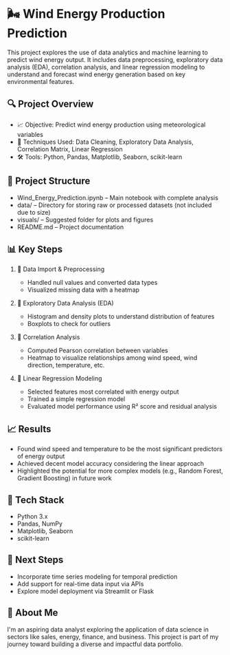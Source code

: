 # 🌬️ Wind Energy Production Prediction  

This project explores the use of data analytics and machine learning to predict wind energy output. It includes data preprocessing, exploratory data analysis (EDA), correlation analysis, and linear regression modeling to understand and forecast wind energy generation based on key environmental features.

## 🔍 Project Overview

- 📈 Objective: Predict wind energy production using meteorological variables  
- 🧪 Techniques Used: Data Cleaning, Exploratory Data Analysis, Correlation Matrix, Linear Regression  
- 🛠️ Tools: Python, Pandas, Matplotlib, Seaborn, scikit-learn  

## 📂 Project Structure

- Wind_Energy_Prediction.ipynb – Main notebook with complete analysis
- data/ – Directory for storing raw or processed datasets (not included due to size)
- visuals/ – Suggested folder for plots and figures
- README.md – Project documentation

## 📊 Key Steps

1. 📁 Data Import & Preprocessing  
   - Handled null values and converted data types  
   - Visualized missing data with a heatmap  

2. 🔬 Exploratory Data Analysis (EDA)  
   - Histogram and density plots to understand distribution of features  
   - Boxplots to check for outliers  

3. 📌 Correlation Analysis  
   - Computed Pearson correlation between variables  
   - Heatmap to visualize relationships among wind speed, wind direction, temperature, etc.  

4. 🧠 Linear Regression Modeling  
   - Selected features most correlated with energy output  
   - Trained a simple regression model  
   - Evaluated model performance using R² score and residual analysis  

## 📈 Results

- Found wind speed and temperature to be the most significant predictors of energy output  
- Achieved decent model accuracy considering the linear approach  
- Highlighted the potential for more complex models (e.g., Random Forest, Gradient Boosting) in future work

## 🧰 Tech Stack

- Python 3.x  
- Pandas, NumPy  
- Matplotlib, Seaborn  
- scikit-learn  

## 🚀 Next Steps

- Incorporate time series modeling for temporal prediction  
- Add support for real-time data input via APIs  
- Explore model deployment via Streamlit or Flask  

## 🙋 About Me

I'm an aspiring data analyst exploring the application of data science in sectors like sales, energy, finance, and business. This project is part of my journey toward building a diverse and impactful data portfolio.
